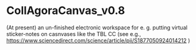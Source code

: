 # CollAgoraCanvas_v0.8
(At present) an un-finished electronic workspace for e. g. putting virtual sticker-notes on casnvases like the TBL CC (see  e.g., https://www.sciencedirect.com/science/article/pii/S1877050924014212 )
